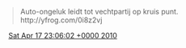 > Auto\-ongeluk leidt tot vechtpartij op kruis punt\.  http://yfrog\.com/0i8z2vj

<img src="../../media/tweet.ico" width="12" /> [Sat Apr 17 23:06:02 +0000 2010](https://twitter.com/DromerDenker/status/12365720287)